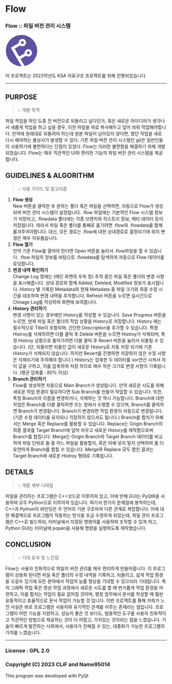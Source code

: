 # Flow

### Flow :: 파일 버전 관리 시스템

<img src="Icon/logo.png" width="20%" height="20%">

이 프로젝트는 2023학년도 KSA 자료구조 프로젝트를 위해 진행되었습니다.      

- - -
      
## PURPOSE     
> :: 개발 목적

파일 작업을 하던 도중 전 버전으로 되돌리고 싶다던가, 혹은 새로운 아이디어가 생각나서 새롭게 작업을 하고 싶을 경우, 이전 파일을 따로 복사해두고 덮어 씌워
작업해야합니다. 만약에 원래대로 되돌려야 하는데 원본 파일이 남아있지 않다면, 했던 작업을 새로 다시 해야하는 불상사가 발생할 수 있다. 기존 파일 버전 관리
시스템인 git은 일반인들이 사용하기에 불편하다는 단점이 있었다. Flow는 이러한 불편함을 해결하기 위해 개발되었습니다. Flow는 매우 직관적인 UI와 편리한
기능의 파일 버전 관리 시스템을 제공합니다.

## GUIDELINES & ALGORITHM
> :: 사용 가이드 및 알고리즘

1. **Flow 생성**                  
New 버튼을 클릭한 후 원하는 폴더 혹은 파일을 선택하면, 자동으로 Flow가 생성되며 버전 관리 시스템이 설정됩니다. .flow 파일에는 기본적인 Flow 시스템
정보가 저장되고, .flowdata 폴더에는 각종 브랜치와 히스토리 정보, 메타 데이터 등이 저장됩니다. 따라서 파일 혹은 폴더를 통째로 옮기려면 .flow와
.flowdata를 함께 옮겨주어야합니다. 대신, 모든 경로는 .flow에 대한 상대경로로 결정되기에 위치 변경은 매우 자유롭습니다.
2. **Flow 열기**                  
만약 기존 Flow를 열어야 한다면 Open 버튼을 눌러서 .flow파일을 열 수 있습니다. .flow 파일의 정보를 바탕으로 .flowdata를 탐색하여 자동으로 Flow
데이터를 로딩합니다.
3. **변경 내역 확인하기**                        
Change Log 창에는 (메인 화면의 우측 창) 추적 중인 파일 혹은 폴더의 변경
사항을 표시해줍니다. 상대 경로와 함께 Added, Deleted, Modified 정보가
표시됩니다. History 별 기록된 Metadata와 현재 Metadata 중 파일 크기와
최종 수정 시간을 대조하여 변경 내역을 추적합니다. Refresh 버튼을 누르면
실시간으로 Chnage Log를 작성하여 화면에 보여줍니다.
4. **History 관리하기**                  
변경 사항이 있는 경우에만 History를 작성할 수 있습니다. Save Progress 버튼을 누르면, 현재 파일 혹은 폴더의 작업 상황을 History로 저장합니다. History
에는 필수적으로 Title이 포함되며, 간단한 Description을 추가할 수 있습니다. 특정 Histroy를 삭제하려면 더블 클릭 후 Delete 버튼을 누르면 Histroy가
삭제되며, 특정 Histroy 상황으로 돌아가려면 더블 클릭 후 Revert 버튼을 눌러서 되돌릴 수 있습니다. (단, 되돌리면 되돌린 값이 새로운 History로 자동 저장
되기에 기존 History가 삭제되지 않습니다. 하지만 Revert를 진행하면 저장하지 않은 수정 사항은 삭제되기에 주의해야 합니다.) History는 압축한 두 데이터를
xor연산 시켜서 차이 값을 구하고, 이를 압축하여 저장 하므로 매우 작은 크기로 변경 사항이 기록됩니다. (평균 압축률 : 80% 이상)
5. **Branch 관리하기**                  
Flow를 생성하면 자동으로 Main Branch가 생성됩니다. 만약 새로운 시도를 위해 새로운 작업 환경이 필요하다면 Sub Branch를 만들어 작업할 수 있습니다.
또한, 특정 Branch의 이름을 변경하거나, 삭제하는 것 역시 가능합니다. Branch에 대한 작업은 Branch를 더블 클릭하면 뜨는 창에서 수행할 수 있으며,
Branch를 클릭하면 Branch가 변경됩니다. Branch가 변경되면 작업 환경이 자동으로 변경됩니다. (기존 수정 데이터를 유지되니 걱정하지 않으셔도 됩니다.)
Branch를 합치기 위해서는 Merge 혹은 Replace를 활용할 수 있습니다. Replace는 Origin Branch의 최종 결과를 Target Branch에 덮어 씌우고
새로운 History를 제작함으로써 Branch를 합칩니다. Merge는 Origin Branch와 Target Branch 데이터를 비교하여 파일 단위로 둘 중 어느 파일을
활용할지, 혹은 아예 넣지 말지 선택하여 좀 더 유연하게 Branch를 합칠 수 있습니다. Merge와 Replace 모두 합친 결과는 Target Branch에 새로운 Histroy
형태로 기록됩니다.

## DETAILS 
> :: 개발 세부 디테일

파일을 관리하는 프로그램은 C++코드로 이루어져 있고, 이에 반해 GUI는 PyQt6을 사용하여 모두 Python으로 이루어져 있습니다. 여기서 한가지 문제점에 봉착하는데,
C++과 Python의 바인딩은 두 언어의 기본 구조마져 다른 관계로 복잡합니다. 이에 대한 해결책으로 프로그램이 작동하는 방식을 조금 수정하게 되었는데, 파일 관리
프로그램은 C++로 빌드하되, 터미널에서 지정된 명령어를 사용하여 조작할 수 있게 하고, Python GUI는 터미널에 popen을 사용해 명령을 실행하도록 제작했습니다.

## CONCLUSION 
> :: 기대 효과 및 느낀점

Flow는 사용자 친화적으로 파일의 버전 관리를 매우 편리하게 만들어줍니다. 이 프로그램이 상용화 된다면 파일 혹은 폴더의 수정 내역을 기록하고, 되돌리고, 쉽게 작업
환경을 오갈수 있기에 모든 분야에서 작업의 능률 향상을 기대할 수 있으리라 기대됩니다. 특히 그래픽 작업 혹은 영상 작업 과정에서 새로운 시도를 할 때 번거롭게 작업
환경을 마련하고, 이를 합치는 작업이 필요 없어질 것이며, 행정 업무에서 문서를 작성할 때 훨씬 유동적이고 효율적으로 문서 작업이 가능할 것 입니다.
이번 프로젝트를 통해 저희가 느낀 사실은 바로 프로그램은 사용자와 유기적인 관계를 이루는 존재라는 점입니다. 프로그램이 어떤 기능을 지원하고, 성능이 좋은 것 보다도,
범용적인 도구를 사용자 친화적이고 직관적인 방법으로 제공하는 것이 더 어렵고, 가치있는 것이라는 점을 느꼈습니다. 기술이 빠르게 발전하는 사회에서, 사용자가 친해질
수 있는, 대중화가 가능한 프로그램의 가치를 느꼈습니다.
   
- - -
      
### License : GPL 2.0

### Copyright (C) 2023 CLiF and Name95014

This program was developed with PyQt
